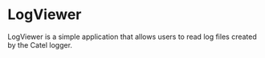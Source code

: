 # LogViewer

LogViewer is a simple application that allows users to read log files created by the Catel logger.

